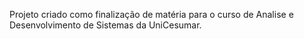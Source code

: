 Projeto criado como finalização de matéria para o curso de Analise e Desenvolvimento de Sistemas da UniCesumar.
